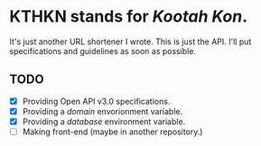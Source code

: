 # KTHKN stands for _Kootah Kon_. 

It's just another URL shortener I wrote. This is just the API. I'll put specifications and guidelines as soon as possible. 

## TODO 

- [x] Providing Open API v3.0 specifications. 
- [x] Providing a _domain_ envorionment variable. 
- [x] Providing a _database_ environment variable. 
- [ ] Making front-end (maybe in another repository.)